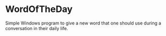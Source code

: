 WordOfTheDay
============

Simple Windows program to give a new word that one should use during a conversation in their daily life.
